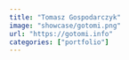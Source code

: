 ```yaml
---
title: "Tomasz Gospodarczyk"
image: "showcase/gotomi.png"
url: "https://gotomi.info"
categories: ["portfolio"]
---
```

